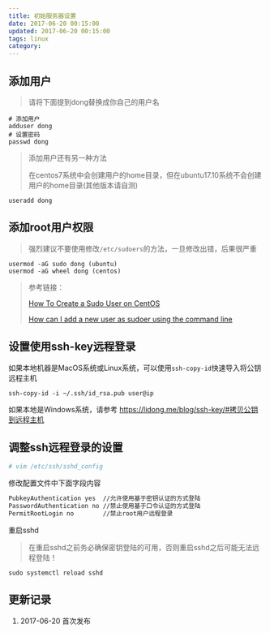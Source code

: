 ```yaml
---
title: 初始服务器设置
date: 2017-06-20 00:15:00
updated: 2017-06-20 00:15:00
tags: linux
category:
---
```


## 添加用户

> 请将下面提到dong替换成你自己的用户名

```shell
# 添加用户
adduser dong
# 设置密码
passwd dong
```
> 添加用户还有另一种方法
>
> 在centos7系统中会创建用户的home目录，但在ubuntu17.10系统不会创建用户的home目录(其他版本请自测)
```
useradd dong
```

## 添加root用户权限

> 强烈建议不要使用修改`/etc/sudoers`的方法，一旦修改出错，后果很严重

```
usermod -aG sudo dong (ubuntu)
usermod -aG wheel dong (centos)
```

>参考链接：
>
>[How To Create a Sudo User on CentOS](https://www.digitalocean.com/community/tutorials/how-to-create-a-sudo-user-on-centos-quickstart)
>
>[How can I add a new user as sudoer using the command line](https://askubuntu.com/questions/7477/how-can-i-add-a-new-user-as-sudoer-using-the-command-line) 

## 设置使用ssh-key远程登录

如果本地机器是MacOS系统或Linux系统，可以使用`ssh-copy-id`快速导入将公钥远程主机

```
ssh-copy-id -i ~/.ssh/id_rsa.pub user@ip
```
如果本地是Windows系统，请参考 <https://lidong.me/blog/ssh-key/#拷贝公钥到远程主机>

## 调整ssh远程登录的设置

```sh
# vim /etc/ssh/sshd_config 
```

修改配置文件中下面字段内容

```txt
PubkeyAuthentication yes  //允许使用基于密钥认证的方式登陆
PasswordAuthentication no //禁止使用基于口令认证的方式登陆
PermitRootLogin no        //禁止root用户远程登录
```

重启sshd
>在重启sshd之前务必确保密钥登陆的可用，否则重启sshd之后可能无法远程登陆！

```
sudo systemctl reload sshd
```

## 更新记录

1. 2017-06-20 首次发布
